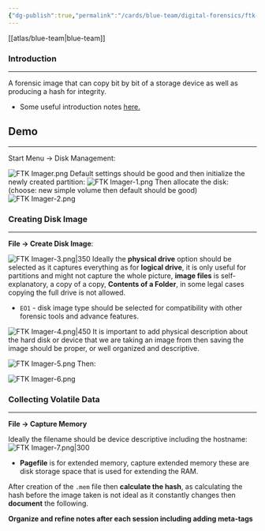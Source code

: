 ```yaml
---
{"dg-publish":true,"permalink":"/cards/blue-team/digital-forensics/ftk-imager/"}
---
```


[[atlas/blue-team\|blue-team]]
### Introduction
---
A forensic image that can copy bit by bit of a storage device as well as producing a hash for integrity.

- Some useful introduction notes [here.](obsidian://open?vault=notes&file=Atlas%2FCyber%20Defense%2F2023-12-09)
## Demo
---
Start Menu -> Disk Management:

![FTK Imager.png](/img/user/cards/blue-team/digital-forensics/images/FTK%20Imager.png)
Default settings should be good and then initialize the newly created partition: ![FTK Imager-1.png](/img/user/cards/blue-team/digital-forensics/images/FTK%20Imager-1.png)
Then allocate the disk: (choose: new simple volume then default should be good) ![FTK Imager-2.png](/img/user/cards/blue-team/digital-forensics/images/FTK%20Imager-2.png)
### Creating Disk Image
---
**File -> Create Disk Image**: 

![FTK Imager-3.png|350](/img/user/cards/blue-team/digital-forensics/images/FTK%20Imager-3.png)
Ideally the **physical drive** option should be selected as it captures everything as for **logical drive**, it is only useful for partitions and might not capture the whole picture, **image files** is self-explanatory, a copy of a copy, **Contents of a Folder**, in some legal cases copying the full drive is not allowed.

- `EO1` - disk image type should be selected for compatibility with other forensic tools and advance features.

![FTK Imager-4.png|450](/img/user/cards/blue-team/digital-forensics/images/FTK%20Imager-4.png)
It is important to add physical description about the hard disk or device that we are taking an image from then saving the image should be proper, or well organized and descriptive.

![FTK Imager-5.png](/img/user/cards/blue-team/digital-forensics/images/FTK%20Imager-5.png)
Then:

![FTK Imager-6.png](/img/user/cards/blue-team/digital-forensics/images/FTK%20Imager-6.png)
### Collecting Volatile Data
---
**File -> Capture Memory**

Ideally the filename should be device descriptive including the hostname:
![FTK Imager-7.png|300](/img/user/cards/blue-team/digital-forensics/images/FTK%20Imager-7.png)
- **Pagefile** is for extended memory, capture extended memory these are disk storage space that is used for extending the RAM. 

After creation of the `.mem` file then **calculate the hash**, as calculating the hash before the image taken is not ideal as it constantly changes then **document** the following.


**Organize and refine notes after each session including adding meta-tags**

